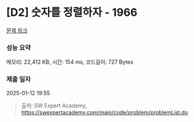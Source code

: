 # [D2] 숫자를 정렬하자 - 1966 

[문제 링크](https://swexpertacademy.com/main/code/problem/problemDetail.do?contestProbId=AV5PrmyKAWEDFAUq) 

### 성능 요약

메모리: 22,412 KB, 시간: 154 ms, 코드길이: 727 Bytes

### 제출 일자

2025-01-12 19:55



> 출처: SW Expert Academy, https://swexpertacademy.com/main/code/problem/problemList.do